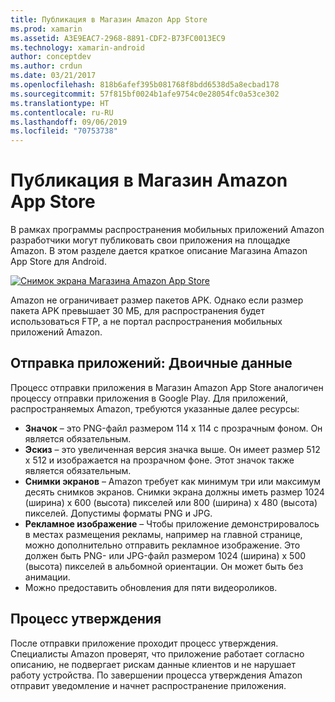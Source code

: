 ```yaml
---
title: Публикация в Магазин Amazon App Store
ms.prod: xamarin
ms.assetid: A3E9EAC7-2968-8891-CDF2-B73FC0013EC9
ms.technology: xamarin-android
author: conceptdev
ms.author: crdun
ms.date: 03/21/2017
ms.openlocfilehash: 818b6afef395b081768f8bdd6538d5a8ecbad178
ms.sourcegitcommit: 57f815bf0024b1afe9754c0e28054fc0a53ce302
ms.translationtype: HT
ms.contentlocale: ru-RU
ms.lasthandoff: 09/06/2019
ms.locfileid: "70753738"
---
```

# <a name="publishing-to-the-amazon-app-store"></a>Публикация в Магазин Amazon App Store

В рамках программы распространения мобильных приложений Amazon разработчики могут публиковать свои приложения на площадке Amazon. В этом разделе дается краткое описание Магазина Amazon App Store для Android. 

[ ![Снимок экрана Магазина Amazon App Store](publishing-to-amazon-images/amazon-app-store.png)](publishing-to-amazon-images/amazon-app-store.png#lightbox)

Amazon не ограничивает размер пакетов APK. Однако если размер пакета APK превышает 30 МБ, для распространения будет использоваться FTP, а не портал распространения мобильных приложений Amazon.

## <a name="submitting-apps-binary-info"></a>Отправка приложений: Двоичные данные

Процесс отправки приложения в Магазин Amazon App Store аналогичен процессу отправки приложения в Google Play. Для приложений, распространяемых Amazon, требуются указанные далее ресурсы: 

- **Значок** &ndash; это PNG-файл размером 114 x 114 с прозрачным фоном. Он является обязательным.
- **Эскиз** &ndash; это увеличенная версия значка выше. Он имеет размер 512 x 512 и изображается на прозрачном фоне. Этот значок также является обязательным.
- **Снимки экранов** &ndash; Amazon требует как минимум три или максимум десять снимков экранов. Снимки экрана должны иметь размер 1024 (ширина) x 600 (высота) пикселей или 800 (ширина) x 480 (высота) пикселей. Допустимы форматы PNG и JPG.
- **Рекламное изображение** &ndash; Чтобы приложение демонстрировалось в местах размещения рекламы, например на главной странице, можно дополнительно отправить рекламное изображение. Это должен быть PNG- или JPG-файл размером 1024 (ширина) x 500 (высота) пикселей в альбомной ориентации. Он может быть без анимации.
- Можно предоставить обновления для пяти видеороликов.

## <a name="approval-process"></a>Процесс утверждения

После отправки приложение проходит процесс утверждения.
Специалисты Amazon проверят, что приложение работает согласно описанию, не подвергает рискам данные клиентов и не нарушает работу устройства. По завершении процесса утверждения Amazon отправит уведомление и начнет распространение приложения.
